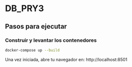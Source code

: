 # DB_PRY3
## Pasos para ejecutar
### Construir y levantar los contenedores
```bash
docker-compose up --build
```
Una vez iniciada, abre tu navegador en: http://localhost:8501
